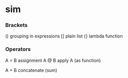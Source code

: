 # sim

### Brackets

()      grouping in expressions
[]      plain list
{}      lambda function

### Operators

A = B   assignment
A @ B   apply A (as function)

A + B   concatenate (sum)
